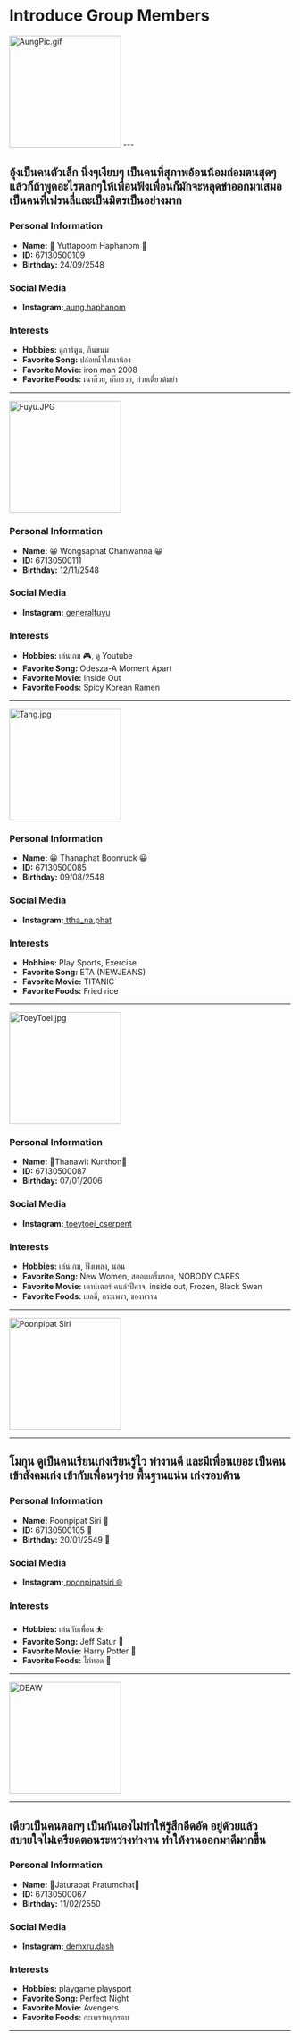# Introduce Group Members

<img src="assets/profiles/aung.jpg" width="200" alt="AungPic.gif">
---

## อุ้งเป็นคนตัวเล็ก นิ่งๆเงียบๆ เป็นคนที่สุภาพอ้อนน้อมถ่อมตนสุดๆ แล้วก็ถ้าพูดอะไรตลกๆให้เพื่อนฟังเพื่อนก็มักจะหลุดขำออกมาเสมอ เป็นคนที่เฟรนลี่และเป็นมิตรเป็นอย่างมาก

### Personal Information
- **Name:** 🐢 Yuttapoom Haphanom 🐢
- **ID:** 67130500109
- **Birthday:** 24/09/2548

### Social Media
- **Instagram:**[ aung.haphanom](https://instagram.com/aung.haphanom)

### Interests
- **Hobbies:** ดูการ์ตูน, กินขนม
- **Favorite Song:** ปล่อยน้ำใสนาน้อง
- **Favorite Movie:** iron man 2008
- **Favorite Foods:** เฉาก๊วย, เก๊กฮวย, ก๋วยเตี๋ยวต้มยำ

---

<img src="assets/profiles/Fuyu.JPG" width="200" alt="Fuyu.JPG">

### Personal Information
- **Name:** 😀 Wongsaphat Chanwanna 😀
- **ID:** 67130500111
- **Birthday:** 12/11/2548

### Social Media
- **Instagram:**[ generalfuyu](https://www.instagram.com/generalfuyu)

### Interests
- **Hobbies:** เล่นเกม 🎮, ดู Youtube 
- **Favorite Song:** Odesza-A Moment Apart
- **Favorite Movie:** Inside Out
- **Favorite Foods:** Spicy Korean Ramen

---

<img src="assets/profiles/Tang.jpg" width="200" alt="Tang.jpg">

### Personal Information
- **Name:** 😀 Thanaphat Boonruck 😀
- **ID:** 67130500085
- **Birthday:** 09/08/2548

### Social Media
- **Instagram:**[ ttha_na.phat](https://www.instagram.com/ttha_na.phat/)

### Interests
- **Hobbies:** Play Sports, Exercise
- **Favorite Song:** ETA (NEWJEANS)
- **Favorite Movie:** TITANIC
- **Favorite Foods:** Fried rice

---

<img src="assets/profiles/ToeyToei.jpg" width="200" alt="ToeyToei.jpg">

### Personal Information
- **Name:** 🦋Thanawit Kunthon🦋
- **ID:** 67130500087
- **Birthday:** 07/01/2006

### Social Media
- **Instagram:**[ toeytoei_cserpent](https://instagram.com/toeytoei_cserpent)

### Interests
- **Hobbies:** เล่นเกม, ฟังเพลง, นอน
- **Favorite Song:** New Women, สตอเบอรี่มรกต, NOBODY CARES
- **Favorite Movie:** เคาน์เตอร์ คนล่าปีศาจ, inside out, Frozen, Black Swan
- **Favorite Foods:** เยลลี่, กระเพรา, ของหวาน
  
---

<img src="assets/profiles/MokunPic.jpg" width="200" alt="Poonpipat Siri">

---
## โมกุน ดูเป็นคนเรียนเก่งเรียนรู้ไว ทำงานดี และมีเพื่อนเยอะ เป็นคนเข้าสังคมเก่ง เข้ากับเพื่อนๆง่าย พื้นฐานแน่น เก่งรอบด้าน 

### Personal Information
- **Name:** Poonpipat Siri 🐻
- **ID:** 67130500105 🪪 
- **Birthday:** 20/01/2549 🎂 

### Social Media
- **Instagram:**[ poonpipatsiri 🌐](https://instagram.com/poonpipatsiri)

### Interests
- **Hobbies:** เล่นกับเพื่อน ⛹️
- **Favorite Song:** Jeff Satur 📼 
- **Favorite Movie:** Harry Potter 🍿 
- **Favorite Foods:** ไก่ทอด 🍗 

---

<img src="assets/profiles/DeawPIC.jpg" width="200" alt="DEAW">

---
## เดียวเป็นคนตลกๆ เป็นกันเองไม่ทำให้รู้สึกอึดอัด อยู่ด้วยแล้วสบายใจไม่เครียดตอนระหว่างทำงาน ทำให้งานออกมาดีมากขึ้น

### Personal Information
- **Name:** 🏸Jaturapat Pratumchat🏸
- **ID:** 67130500067
- **Birthday:** 11/02/2550

### Social Media
- **Instagram:**[ demxru.dash](https://instagram.com/demxru.dashx?igsh=cjR$ZWYybW85Y2t3)

### Interests
- **Hobbies:** playgame,playsport
- **Favorite Song:** Perfect Night
- **Favorite Movie:** Avengers
- **Favorite Foods:** กะเพราหมูกรอบ

---
